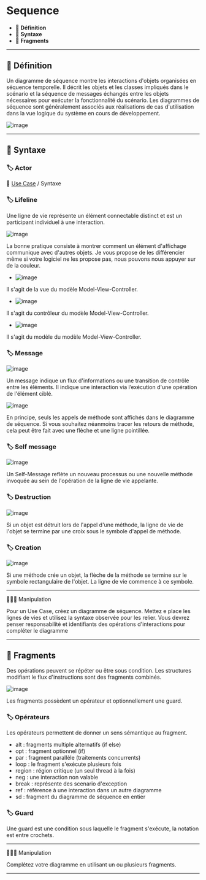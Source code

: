 # Sequence

* 🔖 **Définition**
* 🔖 **Syntaxe**
* 🔖 **Fragments**

___

## 📑 Définition

Un diagramme de séquence montre les interactions d'objets organisées en séquence temporelle. Il décrit les objets et les classes impliqués dans le scénario et la séquence de messages échangés entre les objets nécessaires pour exécuter la fonctionnalité du scénario. Les diagrammes de séquence sont généralement associés aux réalisations de cas d'utilisation dans la vue logique du système en cours de développement.

![image](https://raw.githubusercontent.com/seeren-training/UML/master/wiki/resources/05/01-Sequence.jpg)

___

## 📑 Syntaxe

### 🏷️ **Actor**

🔗 [Use Case](https://github.com/POEC-20-05/UML/wiki/02) / Syntaxe

### 🏷️ **Lifeline**

Une ligne de vie représente un élément connectable distinct et est un participant individuel à une interaction.

![image](https://raw.githubusercontent.com/seeren-training/UML/master/wiki/resources/05/lifeline.jpg)

La bonne pratique consiste à montrer comment un élément d'affichage communique avec d'autres objets. Je vous propose de les différencier même si votre logiciel ne les propose pas, nous pouvons nous appuyer sur de la couleur.

* ![image](https://raw.githubusercontent.com/seeren-training/UML/master/wiki/resources/05/boundary.jpg)

Il s'agit de la vue du modèle Model-View-Controller.

* ![image](https://raw.githubusercontent.com/seeren-training/UML/master/wiki/resources/05/control.jpg)

Il s'agit du contrôleur du modèle Model-View-Controller.

* ![image](https://raw.githubusercontent.com/seeren-training/UML/master/wiki/resources/05/entity.jpg)

Il s'agit du modèle du modèle Model-View-Controller.

### 🏷️ **Message**

![image](https://raw.githubusercontent.com/seeren-training/UML/master/wiki/resources/05/message.jpg)

Un message indique un flux d'informations ou une transition de contrôle entre les éléments. Il indique une interaction via l’exécution d'une opération de l'élément ciblé.

![image](https://raw.githubusercontent.com/seeren-training/UML/master/wiki/resources/05/return.png)

En principe, seuls les appels de méthode sont affichés dans le diagramme de séquence. Si vous souhaitez néanmoins tracer les retours de méthode, cela peut être fait avec une flèche et une ligne pointillée.

### 🏷️ **Self message**

![image](https://raw.githubusercontent.com/seeren-training/UML/master/wiki/resources/05/selfmessage.jpg)

Un Self-Message reflète un nouveau processus ou une nouvelle méthode invoquée au sein de l'opération de la ligne de vie appelante.

### 🏷️ **Destruction**

![image](https://raw.githubusercontent.com/seeren-training/UML/master/wiki/resources/05/destruction.jpg)

Si un objet est détruit lors de l'appel d'une méthode, la ligne de vie de l'objet se termine par une croix sous le symbole d'appel de méthode.

### 🏷️ **Creation**

![image](https://raw.githubusercontent.com/seeren-training/UML/master/wiki/resources/05/creation.png)

Si une méthode crée un objet, la flèche de la méthode se termine sur le symbole rectangulaire de l'objet. La ligne de vie commence à ce symbole.

___

👨🏻‍💻 Manipulation

Pour un Use Case, créez un diagramme de séquence. Mettez e place les lignes de vies et utilisez la syntaxe observée pour les relier. Vous devrez penser responsabilité et identifiants des opérations d'interactions pour compléter le diagramme

___

## 📑 Fragments

Des opérations peuvent se répéter ou être sous condition. Les structures modifiant le flux d'instructions sont des fragments combinés.

![image](https://raw.githubusercontent.com/seeren-training/UML/master/wiki/resources/05/fragment.png)

Les fragments possèdent un opérateur et optionnellement une guard.

### 🏷️ **Opérateurs**

Les opérateurs permettent de donner un sens sémantique au fragment.

* alt : fragments multiple alternatifs (if else)
* opt : fragment optionnel (if)
* par : fragment parallèle (traitements concurrents)
* loop : le fragment s'exécute plusieurs fois
* region : région critique (un seul thread à la fois)
* neg : une interaction non valable
* break : représente des scenario d'exception
* ref : référence à une interaction dans un autre diagramme
* sd : fragment du diagramme de séquence en entier

### 🏷️ **Guard**

Une guard est une condition sous laquelle le fragment s'exécute, la notation est entre crochets.

___

👨🏻‍💻 Manipulation

Complétez votre diagramme en utilisant un ou plusieurs fragments.

___